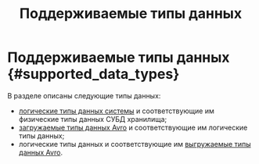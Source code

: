 ﻿---
layout: default
title: Поддерживаемые типы данных
nav_order: 2.9
parent: Справочная информация
has_children: true
has_toc: false
---

# Поддерживаемые типы данных {#supported_data_types}

В разделе описаны следующие типы данных:
* [логические типы данных системы](logical_data_types/logical_data_types.md) и соответствующие им физические типы 
  данных СУБД хранилища;
* [загружаемые типы данных Avro](upload_data_types/upload_data_types.md) и соответствующие им логические типы данных;
* логические типы данных и соответствующие им [выгружаемые типы данных Avro](download_data_types/download_data_types.md).